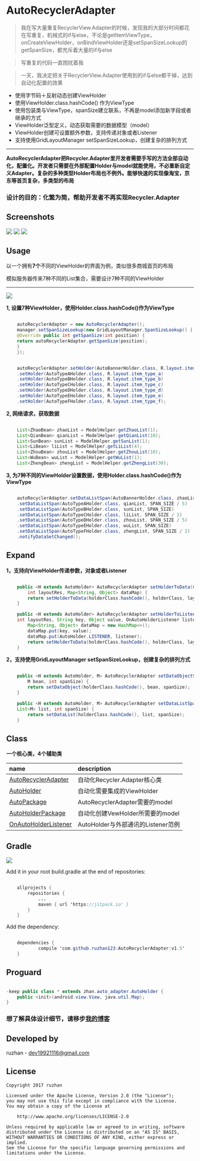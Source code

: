 
AutoRecyclerAdapter
===============

>我在写大量重复RecyclerView.Adapter的时候，发现我的大部分时间都花在写重复，机械式的if与else，不论是getItemViewType，onCreateViewHolder，onBindViewHolder还是setSpanSizeLookup的getSpanSize，都充斥着大量的if与else

>写重复的代码一直困扰着我

>一天，我决定把关于RecyclerView.Adapter使用到的if与else都干掉，达到自动化配置的效果


* 使用字节码＋反射动态创建ViewHolder
* 使用ViewHolder.class.hashCode() 作为ViewType
* 使用包装类与ViewType，spanSize建立联系，不再是model添加新字段或者继承的方式
* ViewHolder泛型定义，动态获取需要的数据模型（model）
* ViewHolder创建可设置额外参数，支持传递对象或者Listener
* 支持使用GridLayoutManager setSpanSizeLookup，创建复杂的排列方式

---

**AutoRecyclerAdapter把Recycler.Adapter里开发者需要手写的方法全部自动化，配置化。开发者只需要在外部配置Holder与model就能使用，不必重新自定义Adapter。复杂的多种类型Holder布局也不例外。能够快速的实现像淘宝，京东等首页复杂，多类型的布局**

### 设计的目的：化繁为简，帮助开发者不再实现Recycler.Adapter


Screenshots
------

![](https://github.com/ruzhan123/AutoRecyclerAdapter/raw/master/gif/autos.gif)
![](https://github.com/ruzhan123/AutoRecyclerAdapter/raw/master/gif/tb.png)
![](https://github.com/ruzhan123/AutoRecyclerAdapter/raw/master/gif/jd.png)



Usage
-----

以一个拥有**7个**不同的ViewHolder的界面为例，类似很多商城首页的布局

模拟服务器传来7种不同的List集合，需要设计7种不同的ViewHolder

-----

![](https://github.com/ruzhan123/AutoRecyclerAdapter/raw/master/gif/auto.png)



**1, 设置7种ViewHolder，使用Holder.class.hashCode()作为ViewType**

```java

	autoRecyclerAdapter = new AutoRecyclerAdapter();
	manager.setSpanSizeLookup(new GridLayoutManager.SpanSizeLookup() {
	@Override public int getSpanSize(int position) {
	return autoRecyclerAdapter.getSpanSize(position);
	}
	});


	autoRecyclerAdapter.setHolder(AutoBannerHolder.class, R.layout.item_banner, this)
	.setHolder(AutoTypeAHolder.class, R.layout.item_type_a)
	.setHolder(AutoTypeBHolder.class, R.layout.item_type_b)
	.setHolder(AutoTypeCHolder.class, R.layout.item_type_c)
	.setHolder(AutoTypeDHolder.class, R.layout.item_type_d)
	.setHolder(AutoTypeEHolder.class, R.layout.item_type_e)
	.setHolder(AutoTypeFHolder.class, R.layout.item_type_f);
```

**2, 网络请求，获取数据**

```java

	List<ZhaoBean> zhaoList = ModelHelper.getZhaoList(1);
	List<QianBean> qianList = ModelHelper.getQianList(10);
	List<SunBean> sunList = ModelHelper.getSunList(1);
	List<LiBean> liList = ModelHelper.getLiList(4);
	List<ZhouBean> zhouList = ModelHelper.getZhouList(10);
	List<WuBean> wuList = ModelHelper.getWuList(1);
	List<ZhengBean> zhengList = ModelHelper.getZhengList(30);
```

**3,  为7种不同的ViewHolder设置数据，使用Holder.class.hashCode()作为ViewType**

```java

	autoRecyclerAdapter.setDataListSpan(AutoBannerHolder.class, zhaoList, SPAN_SIZE)
	.setDataListSpan(AutoTypeAHolder.class, qianList, SPAN_SIZE / 5)
	.setDataListSpan(AutoTypeBHolder.class, sunList, SPAN_SIZE)
	.setDataListSpan(AutoTypeCHolder.class, liList, SPAN_SIZE / 2)
	.setDataListSpan(AutoTypeDHolder.class, zhouList, SPAN_SIZE / 5)
	.setDataListSpan(AutoTypeEHolder.class, wuList, SPAN_SIZE)
	.setDataListSpan(AutoTypeFHolder.class, zhengList, SPAN_SIZE / 2)
	.notifyDataSetChanged();
```

Expand
------

**1，支持向ViewHolder传递参数，对象或者Listener**

```java

	public <H extends AutoHolder> AutoRecyclerAdapter setHolderToData(Class<H> holderClass,
	    int layoutRes, Map<String, Object> dataMap) {
	    return setHolderToData(holderClass.hashCode(), holderClass, layoutRes, dataMap);
	}

	public <H extends AutoHolder> AutoRecyclerAdapter setHolderToListener(Class<H> holderClass,
	int layoutRes, String key, Object value, OnAutoHolderListener listener) {
		Map<String, Object> dataMap = new HashMap<>();
		dataMap.put(key, value);
		dataMap.put(AutoHolder.LISTENER, listener);
		return setHolderToData(holderClass.hashCode(), holderClass, layoutRes, dataMap);
	}
```

**2，支持使用GridLayoutManager setSpanSizeLookup，创建复杂的排列方式**

```java

	public <H extends AutoHolder, M> AutoRecyclerAdapter setDataObjectSpan(Class<H> holderClass,
	    M bean, int spanSize) {
	    return setDataObject(holderClass.hashCode(), bean, spanSize);
	}

	public <H extends AutoHolder, M> AutoRecyclerAdapter setDataListSpan(Class<H> holderClass,
	List<M> list, int spanSize) {
		return setDataList(holderClass.hashCode(), list, spanSize);
	}
```


Class
------

**一个核心类，4个辅助类**


| name                                     | description                 |
| :--------------------------------------- | :-------------------------- |
| [AutoRecyclerAdapter](https://github.com/ruzhan123/AutoRecyclerAdapter/blob/master/auto-adapter/src/main/java/zhan/auto_adapter/AutoRecyclerAdapter.java) | 自动化Recycler.Adapter核心类      |
| [AutoHolder](https://github.com/ruzhan123/AutoRecyclerAdapter/blob/master/auto-adapter/src/main/java/zhan/auto_adapter/AutoHolder.java) | 自动化需要集成的ViewHolder          |
| [AutoPackage](https://github.com/ruzhan123/AutoRecyclerAdapter/blob/master/auto-adapter/src/main/java/zhan/auto_adapter/AutoPackage.java) | AutoRecyclerAdapter需要的model |
| [AutoHolderPackage](https://github.com/ruzhan123/AutoRecyclerAdapter/blob/master/auto-adapter/src/main/java/zhan/auto_adapter/AutoHolderPackage.java) | 自动化创建VewHolder所需要的model     |
| [OnAutoHolderListener](https://github.com/ruzhan123/AutoRecyclerAdapter/blob/master/auto-adapter/src/main/java/zhan/auto_adapter/OnAutoHolderListener.java) | AutoHolder与外部通讯的Listener范例  |


Gradle
------


[![](https://jitpack.io/v/ruzhan123/AutoRecyclerAdapter.svg)](https://jitpack.io/#ruzhan123/AutoRecyclerAdapter)

Add it in your root build.gradle at the end of repositories:


```java

	allprojects {
		repositories {
			...
			maven { url 'https://jitpack.io' }
		}
	}
```

Add the dependency:


```java

	dependencies {
	        compile 'com.github.ruzhan123:AutoRecyclerAdapter:v1.5'
	}
```

Proguard
------

```java

-keep public class * extends zhan.auto_adapter.AutoHolder {
    public <init>(android.view.View, java.util.Map);
}
```

### 想了解具体设计细节，请移步[我的博客](https://ruzhan123.github.io/2017/05/05/2017-05-05-23-AutoRecyclerAdapter/)

Developed by
-------

 ruzhan - <a href='javascript:'>dev19921116@gmail.com</a>



License
-------

    Copyright 2017 ruzhan

    Licensed under the Apache License, Version 2.0 (the "License");
    you may not use this file except in compliance with the License.
    You may obtain a copy of the License at
    
        http://www.apache.org/licenses/LICENSE-2.0
    
    Unless required by applicable law or agreed to in writing, software
    distributed under the License is distributed on an "AS IS" BASIS,
    WITHOUT WARRANTIES OR CONDITIONS OF ANY KIND, either express or implied.
    See the License for the specific language governing permissions and
    limitations under the License.

